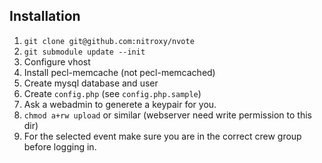 Installation
------------

1. `git clone git@github.com:nitroxy/nvote`
2. `git submodule update --init`
3. Configure vhost
4. Install pecl-memcache (not pecl-memcached)
5. Create mysql database and user
6. Create `config.php` (see `config.php.sample`)
7. Ask a webadmin to generete a keypair for you.
8. `chmod a+rw upload` or similar (webserver need write permission to this dir)
9. For the selected event make sure you are in the correct crew group before logging in.
